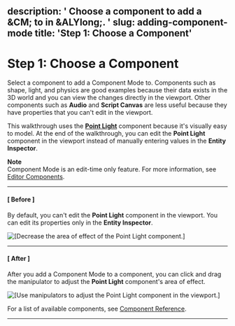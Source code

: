 description: ' Choose a component to add a &CM; to in &ALYlong;. '
slug: adding-component-mode
title: 'Step 1: Choose a Component'
---
# Step 1: Choose a Component<a name="adding-component-mode"></a>

Select a component to add a Component Mode to\. Components such as shape, light, and physics are good examples because their data exists in the 3D world and you can view the changes directly in the viewport\. Other components such as **Audio** and **Script Canvas** are less useful because they have properties that you can't edit in the viewport\.

This walkthrough uses the **[Point Light](component-point-light.md)** component because it's visually easy to model\. At the end of the walkthrough, you can edit the **Point Light** component in the viewport instead of manually entering values in the **Entity Inspector**\.

**Note**  
Component Mode is an edit\-time only feature\. For more information, see [Editor Components](component-entity-system-pg-editor-components.md)\.

------
#### [ Before ]

By default, you can't edit the **Point Light** component in the viewport\. You can edit its properties only in the **Entity Inspector**\.

![\[Decrease the area of effect of the Point Light component.\]](/images/componentmode/programmers-guide-component-mode-1.png)

------
#### [ After ]

After you add a Component Mode to a component, you can click and drag the manipulator to adjust the **Point Light** component's area of effect\.

![\[Use manipulators to adjust the Point Light component in the viewport.\]](/images/componentmode/programmers-guide-component-mode.png)

For a list of available components, see [Component Reference](component-components.md)\.

------